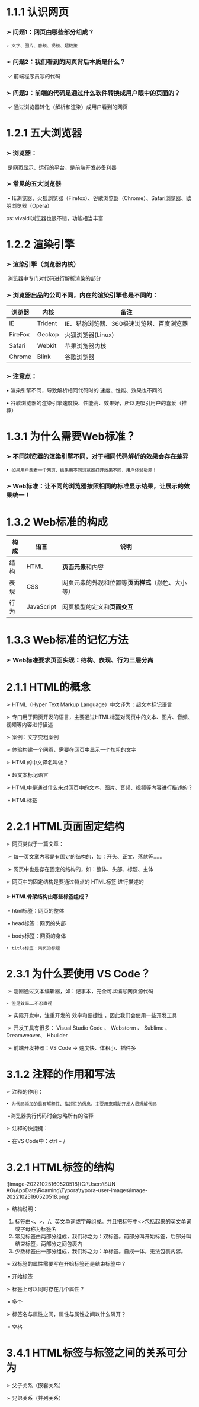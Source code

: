 # 1.1.1 认识网页

### ➢ 问题1：网页由哪些部分组成？

 	✓ 文字、图片、音频、视频、超链接 

### ➢ 问题2：我们看到的网页背后本质是什么？ 

​	✓ 前端程序员写的代码

 ### ➢ 问题3：前端的代码是通过什么软件转换成用户眼中的页面的？ 

​	✓ 通过浏览器转化（解析和渲染）成用户看到的网页







#  1.2.1 五大浏览器



### ➢ 浏览器：

​	是网页显示、运行的平台，是前端开发必备利器



### ➢ 常见的五大浏览器

​	• IE浏览器、火狐浏览器（Firefox）、谷歌浏览器（Chrome）、Safari浏览器、欧朋浏览器（Opera）

ps: vivaldi浏览器也很不错，功能相当丰富









# 1.2.2 渲染引擎



### ➢ 渲染引擎（浏览器内核）

​	浏览器中专门对代码进行解析渲染的部分

 ### ➢ 浏览器出品的公司不同，内在的渲染引擎也是不同的：

| 浏览器  | 内核    | 备注                                      |
| ------- | ------- | ----------------------------------------- |
| IE      | Trident | IE、猎豹浏览器、360极速浏览器、百度浏览器 |
| FireFox | Geckop  | 火狐浏览器(Linux)                         |
| Safari  | Webkit  | 苹果浏览器内核                            |
| Chrome  | Blink   | 谷歌浏览器                                |

### ➢ 注意点：

 • 渲染引擎不同，导致解析相同代码时的 速度、性能、效果也不同的

• 谷歌浏览器的渲染引擎速度快、性能高、效果好，所以更吸引用户的喜爱（推荐）







# 1.3.1 为什么需要Web标准？



### ➢ 不同浏览器的渲染引擎不同，对于相同代码解析的效果会存在差异

 	• 如果用户想看一个网页，结果用不同浏览器打开效果不同，用户体验极差！ 

### ➢ Web标准：让不同的浏览器按照相同的标准显示结果，让展示的效果统一！







# 1.3.2 Web标准的构成

| 构成 | 语言       | 说明                                               |
| ---- | ---------- | -------------------------------------------------- |
| 结构 | HTML       | **页面元素**和内容                                 |
| 表现 | CSS        | 网页元素的外观和位置等**页面样式**（颜色、大小等） |
| 行为 | JavaScript | 网页模型的定义和**页面交互**                       |







# 1.3.3 Web标准的记忆方法



### ➢ Web标准要求页面实现：结构、表现、行为三层分离







# 2.1.1 HTML的概念

➢ HTML（Hyper Text Markup Language）中文译为：超文本标记语言 

➢ 专门用于网页开发的语言，主要通过HTML标签对网页中的文本、图片、音频、视频等内容进行描述 

➢ 案例：文字变粗案例

 ➢ 体验构建一个网页，需要在网页中显示一个加粗的文字



➢ HTML的中文译名叫做？

​	 • 超文本标记语言 

➢ HTML中是通过什么来对网页中的文本、图片、音频、视频等内容进行描述的？

​	 • HTML标签





# 2.2.1 HTML页面固定结构

➢ 网页类似于一篇文章： 

​	➢ 每一页文章内容是有固定的结构的，如：开头、正文、落款等…… 

​	➢ 网页中也是存在固定的结构的，如：整体、头部、标题、主体 

➢ 网页中的固定结构是要通过特点的 HTML标签 进行描述的



#### ➢ HTML骨架结构由哪些标签组成？

​	• html标签：网页的整体 

​	• head标签：网页的头部 

​	• body标签：网页的身体

 	• title标签：网页的标题





# 2.3.1 为什么要使用 VS Code？

​	➢ 刚刚通过文本编辑器，如：记事本，完全可以编写网页源代码

 	➢ 但是效率……不忍直视 

​	➢ 实际开发中，注重开发的 效率和便捷性 ，因此我们会使用一些开发工具 

​	➢ 开发工具有很多： Visual Studio Code 、 Webstorm 、 Sublime 、Dreamweaver、 Hbuilder 

​	➢ 前端开发神器：VS Code → 速度快、体积小、插件多



# 3.1.2 注释的作用和写法

➢ 注释的作用：

 	• 为代码添加的具有解释性、描述性的信息，主要用来帮助开发人员理解代码 

​	•浏览器执行代码时会忽略所有的注释 

➢ 注释的快捷键：

​	 • 在VS Code中：ctrl + /



# 3.2.1 HTML标签的结构

![image-20221025160520518](C:\Users\SUN AO\AppData\Roaming\Typora\typora-user-images\image-20221025160520518.png)

➢ 结构说明： 

1. 标签由<、>、/、英文单词或字母组成。并且把标签中<>包括起来的英文单词或字母称为标签名 
2.  常见标签由两部分组成，我们称之为：双标签。前部分叫开始标签，后部分叫结束标签，两部分之间包裹内 
3. 少数标签由一部分组成，我们称之为：单标签。自成一体，无法包裹内容。



➢ 双标签的属性需要写在开始标签还是结束标签中？

​	 • 开始标签 

➢ 标签上可以同时存在几个属性？ 

​	• 多个 

➢ 标签名与属性之间，属性与属性之间以什么隔开？ 

​	• 空格



# 3.4.1 HTML标签与标签之间的关系可分为



➢ 父子关系（嵌套关系）

➢ 兄弟关系（并列关系）